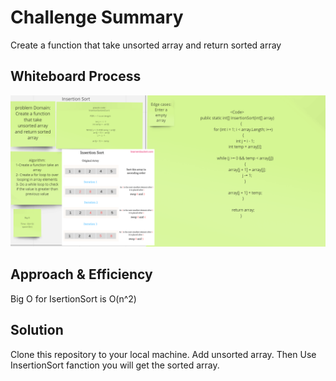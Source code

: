 # Challenge Summary

Create a function that take unsorted array and return sorted array

## Whiteboard Process

![](./Sort.png)

## Approach & Efficiency

Big O for IsertionSort is O(n^2)

## Solution

Clone this repository to your local machine.
Add unsorted array.
Then Use InsertionSort fanction  you will get the sorted array.